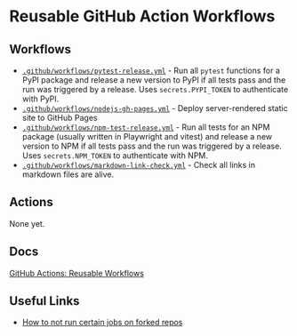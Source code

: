 # Reusable GitHub Action Workflows

## Workflows

- [`.github/workflows/pytest-release.yml`](.github/workflows/pytest-release.yml) - Run all `pytest` functions for a PyPI package and release a new version to PyPI if all tests pass and the run was triggered by a release. Uses `secrets.PYPI_TOKEN` to authenticate with PyPI.
- [`.github/workflows/nodejs-gh-pages.yml`](.github/workflows/nodejs-gh-pages.yml) - Deploy server-rendered static site to GitHub Pages
- [`.github/workflows/npm-test-release.yml`](.github/workflows/npm-test-release.yml) - Run all tests for an NPM package (usually written in Playwright and vitest) and release a new version to NPM if all tests pass and the run was triggered by a release. Uses `secrets.NPM_TOKEN` to authenticate with NPM.
- [`.github/workflows/markdown-link-check.yml`](.github/workflows/markdown-link-check.yml) - Check all links in markdown files are alive.

## Actions

None yet.

## Docs

[GitHub Actions: Reusable Workflows](https://docs.github.com/actions/learn-github-actions/reusing-workflows)

## Useful Links

- [How to not run certain jobs on forked repos](https://stackoverflow.com/a/70776678)
